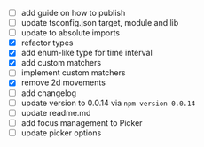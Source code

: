 - [ ] add guide on how to publish
- [ ] update tsconfig.json target, module and lib
- [ ] update to absolute imports
- [x] refactor types
- [x] add enum-like type for time interval
- [x] add custom matchers
- [ ] implement custom matchers
- [x] remove 2d movements
- [ ] add changelog
- [ ] update version to 0.0.14 via `npm version 0.0.14`
- [ ] update readme.md
- [ ] add focus management to Picker
- [ ] update picker options
